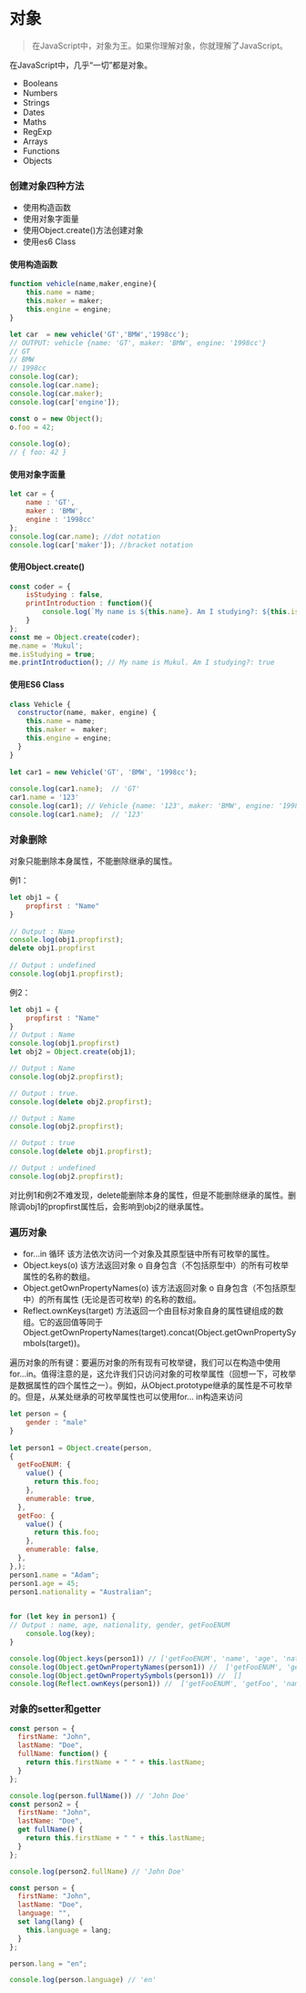 # 对象

> 在JavaScript中，对象为王。如果你理解对象，你就理解了JavaScript。

在JavaScript中，几乎“一切”都是对象。
- Booleans
- Numbers
- Strings
- Dates 
- Maths
- RegExp
- Arrays
- Functions
- Objects  

### 创建对象四种方法
- 使用构造函数
- 使用对象字面量
- 使用Object.create()方法创建对象
- 使用es6 Class

#### 使用构造函数
```javascript
function vehicle(name,maker,engine){
    this.name = name;
    this.maker = maker;
    this.engine = engine;
}

let car  = new vehicle('GT','BMW','1998cc');
// OUTPUT: vehicle {name: 'GT', maker: 'BMW', engine: '1998cc'}
// GT
// BMW
// 1998cc
console.log(car); 
console.log(car.name);
console.log(car.maker);
console.log(car['engine']);
```

```javascript
const o = new Object(); 
o.foo = 42; 
  
console.log(o); 
// { foo: 42 } 
```

#### 使用对象字面量
```javascript
let car = {
    name : 'GT',
    maker : 'BMW',
    engine : '1998cc'
};
console.log(car.name); //dot notation
console.log(car['maker']); //bracket notation
```

#### 使用Object.create() 
```javascript
const coder = {
    isStudying : false,
    printIntroduction : function(){
        console.log(`My name is ${this.name}. Am I studying?: ${this.isStudying}`);
    }
};
const me = Object.create(coder);
me.name = 'Mukul';
me.isStudying = true;
me.printIntroduction(); // My name is Mukul. Am I studying?: true
```

#### 使用ES6 Class
```javascript
class Vehicle {
  constructor(name, maker, engine) {
    this.name = name;
    this.maker =  maker;
    this.engine = engine;
  }
}
 
let car1 = new Vehicle('GT', 'BMW', '1998cc');
 
console.log(car1.name);  // 'GT'
car1.name = '123'
console.log(car1); // Vehicle {name: '123', maker: 'BMW', engine: '1998cc'}
console.log(car1.name);  // '123'
```

### 对象删除
对象只能删除本身属性，不能删除继承的属性。

例1：
```javascript
let obj1 = { 
    propfirst : "Name"
}  
  
// Output : Name 
console.log(obj1.propfirst);  
delete obj1.propfirst 
  
// Output : undefined 
console.log(obj1.propfirst);
```

例2：
```javascript
let obj1 = { 
    propfirst : "Name"
}  
// Output : Name 
console.log(obj1.propfirst)  
let obj2 = Object.create(obj1); 

// Output : Name 
console.log(obj2.propfirst); 

// Output : true. 
console.log(delete obj2.propfirst);  

// Output : Name     
console.log(obj2.propfirst);  

// Output : true     
console.log(delete obj1.propfirst);  

// Output : undefined   
console.log(obj2.propfirst);  
```
对比例1和例2不难发现，delete能删除本身的属性，但是不能删除继承的属性。删除调obj1的propfirst属性后，会影响到obj2的继承属性。

### 遍历对象

- for...in 循环 该方法依次访问一个对象及其原型链中所有可枚举的属性。
- Object.keys(o) 该方法返回对象 o 自身包含（不包括原型中）的所有可枚举属性的名称的数组。
- Object.getOwnPropertyNames(o) 该方法返回对象 o 自身包含（不包括原型中）的所有属性 (无论是否可枚举) 的名称的数组。
- Reflect.ownKeys(target) 方法返回一个由目标对象自身的属性键组成的数组。它的返回值等同于 Object.getOwnPropertyNames(target).concat(Object.getOwnPropertySymbols(target))。

遍历对象的所有键：要遍历对象的所有现有可枚举键，我们可以在构造中使用for…in。值得注意的是，这允许我们只访问对象的可枚举属性（回想一下，可枚举是数据属性的四个属性之一）。例如，从Object.prototype继承的属性是不可枚举的。但是，从某处继承的可枚举属性也可以使用for… in构造来访问

```javascript
let person = { 
    gender : "male"
} 
  
let person1 = Object.create(person,
{
  getFooENUM: {
    value() {
      return this.foo;
    },
    enumerable: true,
  },
  getFoo: {
    value() {
      return this.foo;
    },
    enumerable: false,
  },
},); 
person1.name = "Adam"; 
person1.age = 45; 
person1.nationality = "Australian";

  
for (let key in person1) { 
// Output : name, age, nationality, gender, getFooENUM
    console.log(key);  
}    

console.log(Object.keys(person1)) // ['getFooENUM', 'name', 'age', 'nationality']
console.log(Object.getOwnPropertyNames(person1)) //  ['getFooENUM', 'getFoo', 'name', 'age', 'nationality']
console.log(Object.getOwnPropertySymbols(person1)) //  []
console.log(Reflect.ownKeys(person1)) //  ['getFooENUM', 'getFoo', 'name', 'age', 'nationality']
```

### 对象的setter和getter

```javascript
const person = {
  firstName: "John",
  lastName: "Doe",
  fullName: function() {
    return this.firstName + " " + this.lastName;
  }
};

console.log(person.fullName()) // 'John Doe'
const person2 = {
  firstName: "John",
  lastName: "Doe",
  get fullName() {
    return this.firstName + " " + this.lastName;
  }
};

console.log(person2.fullName) // 'John Doe'
```

```javascript
const person = {
  firstName: "John",
  lastName: "Doe",
  language: "",
  set lang(lang) {
    this.language = lang;
  }
};

person.lang = "en";

console.log(person.language) // 'en'
```


